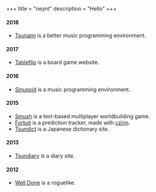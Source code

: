 +++
title = "neynt"
description = "Hello"
+++

<p style='display:none' id='syzygy'>
Hi. My name is Jim Zhang. I usually go by "neynt" online.<br>
I'm on <a href='https://github.com/neynt/'>GitHub</a>, <a href='https://keybase.io/neynt'>Keybase</a>, and <a href='http://data.typeracer.com/pit/profile?user=neynt'>TypeRacer</a>.
</p>

#### 2018

- [Tsunami](https://tsunami.neynt.ca/) is a better music programming environment.

#### 2017

- [Tableflip](https://tableflip.semicolon.ca/) is a board game website.

#### 2016

- [Sinusoid](https://sinusoid.neynt.ca/) is a music programming environment.

#### 2015

- [Smush](https://smush.neynt.ca/) is a text-based multiplayer worldbuilding game.
- [Fortuit](https://fortuit.semicolon.ca/) is a prediction tracker, made with [czinn](http://charleszinn.ca/).
- [Tsundict](https://tsundict.neynt.ca/) is a Japanese dictionary site.

#### 2013

- [Tsundiary](https://www.tsundiary.com/) is a diary site.

#### 2012

- [Well Done](https://github.com/neynt/well-done) is a roguelike.

<script>
if (document.referrer.indexOf('jimzhang') !== -1) {
  document.getElementById('syzygy').style.display = 'block';
}
</script>
